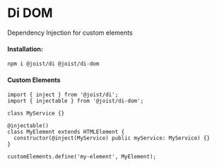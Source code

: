 # Di DOM

Dependency Injection for custom elements

#### Installation:

```BASH
npm i @joist/di @joist/di-dom
```

#### Custom Elements

```TS
import { inject } from '@joist/di';
import { injectable } from '@joist/di-dom';

class MyService {}

@injectable()
class MyElement extends HTMLElement {
  constructor(@inject(MyService) public myService: MyService) {}
}

customElements.define('my-element', MyElement);
```
